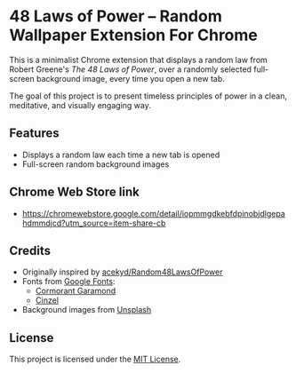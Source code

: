 # 48 Laws of Power – Random Wallpaper Extension For Chrome

This is a minimalist Chrome extension that displays a random law from Robert Greene's *The 48 Laws of Power*, over a randomly selected full-screen background image, every time you open a new tab.

The goal of this project is to present timeless principles of power in a clean, meditative, and visually engaging way.

## Features

- Displays a random law each time a new tab is opened
- Full-screen random background images

## Chrome Web Store link
- https://chromewebstore.google.com/detail/iopmmgdkebfdpinobjdlgepahdmmdjcd?utm_source=item-share-cb

## Credits

- Originally inspired by [acekyd/Random48LawsOfPower](https://github.com/acekyd/Random48LawsOfPower)
- Fonts from [Google Fonts](https://fonts.google.com):
  - [Cormorant Garamond](https://fonts.google.com/specimen/Cormorant+Garamond)
  - [Cinzel](https://fonts.google.com/specimen/Cinzel)
- Background images from [Unsplash](https://unsplash.com)

## License

This project is licensed under the [MIT License](LICENSE).

